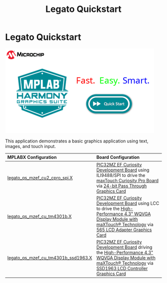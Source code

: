 ﻿---
parent: Example Applications
title: Legato Quickstart
nav_order: 5
---

# Legato Quickstart

![](./../../docs/images/legato_quickstart.png)

This application demonstrates a basic graphics application using text, images, and touch input.

|MPLABX Configuration|Board Configuration|
|:-------------------|:------------------|
|[legato_qs_mzef_cu2_cpro_spi.X](./firmware/legato_qs_mzef_cu2_cpro_spi.X/readme.md)|[PIC32MZ EF Curiosity Development Board](https://www.microchip.com/DevelopmentTools/ProductDetails/DM320104) using ILI9488/SPI to drive the [maxTouch Curiosity Pro Board](https://www.microchip.com/Developmenttools/ProductDetails/AC320007) via [24-bit Pass Through Graphics Card](https://www.microchip.com/DevelopmentTools/ProductDetails/PartNO/AC320213)|
|[legato_qs_mzef_cu_tm4301b.X](./firmware/legato_qs_mzef_cu_tm4301b.X/readme.md)|[PIC32MZ EF Curiosity Development Board](https://www.microchip.com/DevelopmentTools/ProductDetails/DM320104) using LCC to drive the [High-Performance 4.3" WQVGA Display Module with maXTouch® Technology](https://www.microchip.com/DevelopmentTools/ProductDetails/PartNO/AC320005-4) via [565 LCD Adapter Graphics Card](https://www.microchip.com/Developmenttools/ProductDetails/AC320212)|
|[legato_qs_mzef_cu_tm4301b_ssd1963.X](./firmware/legato_qs_mzef_cu_tm4301b_ssd1963.X/readme.md)|[PIC32MZ EF Curiosity Development Board](https://www.microchip.com/DevelopmentTools/ProductDetails/DM320104) driving the [High-Performance 4.3" WQVGA Display Module with maXTouch® Technology](https://www.microchip.com/DevelopmentTools/ProductDetails/PartNO/AC320005-4) via [SSD1963 LCD Controller Graphics Card](https://www.microchip.com/Developmenttools/ProductDetails/AC320214)|